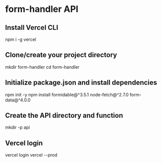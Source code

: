 # form-handler API

## Install Vercel CLI
npm i -g vercel

## Clone/create your project directory
mkdir form-handler
cd form-handler

## Initialize package.json and install dependencies
npm init -y
npm install formidable@^3.5.1 node-fetch@^2.7.0 form-data@^4.0.0

## Create the API directory and function
mkdir -p api

## Vercel login
vercel login
vercel --prod
